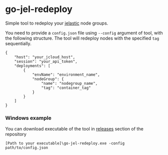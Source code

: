 # go-jel-redeploy

Simple tool to redeploy your [jelastic](https://www.virtuozzo.com/application-platform-partners/) node groups. 

You need to provide a `config.json` file using `--config` argument of tool, with the following structure. The tool will redeploy nodes with the specified `tag` sequentially.

    {
        "host": "your_jcloud_host",
        "session": "your_api_token",
        "deployments": [
            {
                "envName": "environment_name",
                "nodeGroup": {
                    "name": "nodegroup_name",
                    "tag": "container_tag"
                }
            }
        ]
    }

### Windows example

You can download executable of the tool in [releases](https://github.com/faridprogrammer/go-jel-redeploy/releases/) section of the repository

    [Path to your executable]\go-jel-redeploy.exe -config path/to/config.json